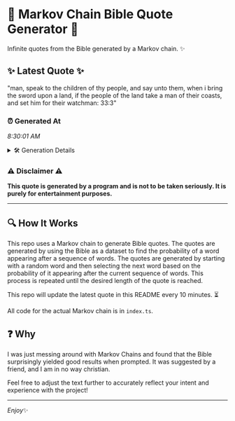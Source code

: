 # 📖 Markov Chain Bible Quote Generator 📖

Infinite quotes from the Bible generated by a Markov chain. ✨

## ✨ Latest Quote ✨
"man, speak to the children of thy people, and say unto them, when i bring the sword upon a land, if the people of the land take a man of their coasts, and set him for their watchman: 33:3"

### ⏰ Generated At
*8:30:01 AM*

<details>
    <summary>🛠️ Generation Details</summary>
    <p>
        <strong>🌱 Seed:</strong> man,<br>
        <strong>🔄 Iterations:</strong> 38<br>
        <strong>📜 Context History:</strong><br>[ man, ]: speak<br>[ man,, speak ]: to<br>[ man,, speak, to ]: the<br>[ man,, speak, to, the ]: children<br>[ man,, speak, to, the, children ]: of<br>[ man,, speak, to, the, children, of ]: thy<br>[ speak, to, the, children, of, thy ]: people,<br>[ to, the, children, of, thy, people, ]: and<br>[ the, children, of, thy, people,, and ]: say<br>[ children, of, thy, people,, and, say ]: unto<br>[ of, thy, people,, and, say, unto ]: them,<br>[ thy, people,, and, say, unto, them, ]: when<br>[ people,, and, say, unto, them,, when ]: i<br>[ and, say, unto, them,, when, i ]: bring<br>[ say, unto, them,, when, i, bring ]: the<br>[ unto, them,, when, i, bring, the ]: sword<br>[ them,, when, i, bring, the, sword ]: upon<br>[ when, i, bring, the, sword, upon ]: a<br>[ i, bring, the, sword, upon, a ]: land,<br>[ bring, the, sword, upon, a, land, ]: if<br>[ the, sword, upon, a, land,, if ]: the<br>[ sword, upon, a, land,, if, the ]: people<br>[ upon, a, land,, if, the, people ]: of<br>[ a, land,, if, the, people, of ]: the<br>[ land,, if, the, people, of, the ]: land<br>[ if, the, people, of, the, land ]: take<br>[ the, people, of, the, land, take ]: a<br>[ people, of, the, land, take, a ]: man<br>[ of, the, land, take, a, man ]: of<br>[ the, land, take, a, man, of ]: their<br>[ land, take, a, man, of, their ]: coasts,<br>[ take, a, man, of, their, coasts, ]: and<br>[ a, man, of, their, coasts,, and ]: set<br>[ man, of, their, coasts,, and, set ]: him<br>[ of, their, coasts,, and, set, him ]: for<br>[ their, coasts,, and, set, him, for ]: their<br>[ coasts,, and, set, him, for, their ]: watchman:<br>[ and, set, him, for, their, watchman: ]: 33:3<br>
    </p>
</details>

### ⚠️ Disclaimer ⚠️
**This quote is generated by a program and is not to be taken seriously. It is purely for entertainment purposes.**

---

## 🔍 How It Works

This repo uses a Markov chain to generate Bible quotes. The quotes are generated by using the Bible as a dataset to find the probability of a word appearing after a sequence of words. The quotes are generated by starting with a random word and then selecting the next word based on the probability of it appearing after the current sequence of words. This process is repeated until the desired length of the quote is reached.

This repo will update the latest quote in this README every 10 minutes. ⏳

All code for the actual Markov chain is in `index.ts`.

## ❓ Why

I was just messing around with Markov Chains and found that the Bible surprisingly yielded good results when prompted. 
It was suggested by a friend, and I am in no way christian.

Feel free to adjust the text further to accurately reflect your intent and experience with the project!

---

*Enjoy*✨

